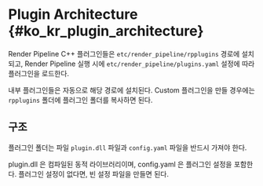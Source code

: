 # Plugin Architecture  {#ko_kr_plugin_architecture}

Render Pipeline C++ 플러그인들은 `etc/render_pipeline/rpplugins` 경로에 설치되고,
Render Pipeline 실행 시에 `etc/render_pipeline/plugins.yaml` 설정에 따라 플러그인을 로드한다.

내부 플러그인들은 자동으로 해당 경로에 설치된다.
Custom 플러그인을 만들 경우에는 `rpplugins` 폴더에 플러그인 폴더를 복사하면 된다.


## 구조
플러그인 폴더는 파일 `plugin.dll` 파일과 `config.yaml` 파일을 반드시 가져야 한다.

plugin.dll 은 컴파일된 동적 라이브러리이며, config.yaml 은 플러그인 설정을 포함한다.
플러그인 설정이 없다면, 빈 설정 파일을 만들면 된다.
